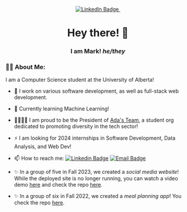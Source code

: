 <div id="badges" align="center">
  <a href="https://www.linkedin.com/in/mark-maligalig/">
    <img src="https://img.shields.io/badge/LinkedIn-blue?style=for-the-badge&logo=linkedin&logoColor=white" alt="LinkedIn Badge"/>
  </a>
  <img src="https://komarev.com/ghpvc/?username=mark8m&style=for-the-badge&color=blueviolet&base=0" alt=""/>
</div>

<div align="center">
  <h1>Hey there! 👋 </h1>
  <h3>I am Mark! <i>he/they</i></h3>
</div>

### 🧑‍💻 About Me:
I am a Computer Science student at the University of Alberta!
- :telescope: I work on various software development, as well as full-stack web development.

- :seedling: Currently learning Machine Learning!

- 🏳️‍🌈🏳️‍⚧️ I am proud to be the President of [Ada's Team](https://adasteam.ca), a student org dedicated to promoting diversity in the tech sector!

- :zap: I am looking for 2024 internships in Software Development, Data Analysis, and Web Dev!

- 📫 How to reach me: [![Linkedin Badge](https://img.shields.io/badge/LinkedIn-blue?style=for-the-badge&logo=linkedin&logoColor=white)](https://www.linkedin.com/in/mark-maligalig/) [![Email Badge](https://img.shields.io/badge/Email-red?style=for-the-badge&logo=gmail&logoColor=white)](mailto:maligali@ualberta.ca)

- ✨ In a group of five in Fall 2023, we created a _social media website_! While the deployed site is no longer running, you can watch a video demo [here](https://www.youtube.com/watch?v=sPBAbwMJKl8) and check the repo [here](https://github.com/uofa-cmput404/404f23project-ctrl-alt-defeat).

- ✨ In a group of six in Fall 2022, we created a _meal planning app_! You check the repo [here](https://github.com/CMPUT301F22T18/SnackNTrack).

<!--
**mark8m/mark8m** is a ✨ _special_ ✨ repository because its `README.md` (this file) appears on your GitHub profile.

Here are some ideas to get you started:

- 🔭 I’m currently working on ...
- 🌱 I’m currently learning ...
- 👯 I’m looking to collaborate on ...
- 🤔 I’m looking for help with ...
- 💬 Ask me about ...
- 📫 How to reach me: ...
- 😄 Pronouns: ...
- ⚡ Fun fact: ...

-->
